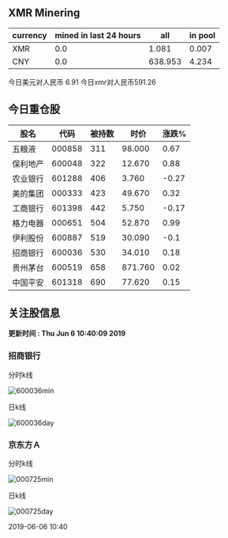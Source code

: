 ## XMR Minering

|currency|mined in last 24 hours|all|in pool|
|---|---|---|---|
|XMR|0.0|1.081|0.007|
|CNY|0.0|638.953|4.234|

今日美元对人民币 6.91	今日xmr对人民币591.26


## 今日重仓股 

|股名|代码|被持数|时价|涨跌%|
|---|---|---|---|---|
|五粮液|000858|311|98.000|0.67|
|保利地产|600048|322|12.670|0.88|
|农业银行|601288|406|3.760|-0.27|
|美的集团|000333|423|49.670|0.32|
|工商银行|601398|442|5.750|-0.17|
|格力电器|000651|504|52.870|0.99|
|伊利股份|600887|519|30.090|-0.1|
|招商银行|600036|530|34.010|0.18|
|贵州茅台|600519|658|871.760|0.02|
|中国平安|601318|690|77.620|0.15|

## 关注股信息
**更新时间 : Thu Jun  6 10:40:09 2019**
### 招商银行 
分时k线

![600036min](http://image.sinajs.cn/newchart/min/n/sh600036.gif)

日k线

![600036day](http://image.sinajs.cn/newchart/daily/n/sh600036.gif)

### 京东方Ａ 
分时k线

![000725min](http://image.sinajs.cn/newchart/min/n/sz000725.gif)

日k线

![000725day](http://image.sinajs.cn/newchart/daily/n/sz000725.gif)

2019-06-06 10:40